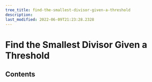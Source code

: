 ```yaml
---
tree_title: find-the-smallest-divisor-given-a-threshold
description: 
last_modified: 2022-06-09T21:23:28.2328
---
```


# Find the Smallest Divisor Given a Threshold

## Contents
